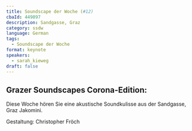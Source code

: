 ```yaml
---
title: Soundscape der Woche (#12)
cbaId: 449897
description: Sandgasse, Graz
category: ssdw
language: German
tags:
  - Soundscape der Woche
format: keynote
speakers:
  - sarah_kieweg
draft: false
---
```

## Grazer Soundscapes Corona-Edition:

Diese Woche hören Sie eine akustische Soundkulisse aus der Sandgasse, Graz Jakomini.

Gestaltung: Christopher Fröch
